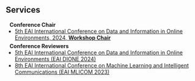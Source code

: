 ## Services

<h4 style="margin:0 10px 0;">Conference Chair</h4>

<ul style="margin:0 0 5px;">
  <li><a href="https://dione-conference.eai-conferences.org/2024/"><autocolor>5th EAI International Conference on Data and Information in Online Environments, 2024, <strong>Workshop Chair</strong></autocolor></a></li>
</ul>

<h4 style="margin:0 10px 0;">Conference Reviewers</h4>

<ul style="margin:0 0 5px;">
  <li><a href="https://dione-conference.eai-conferences.org/2024/"><autocolor>5th EAI International Conference on Data and Information in Online Environments (EAI DIONE 2024)</autocolor></a></li>
  <li><a href="https://mlicom.eai-conferences.org/2023/"><autocolor>8th EAI International Conference on Machine Learning and Intelligent Communications (EAI MLICOM 2023)</autocolor></a></li>
</ul>


